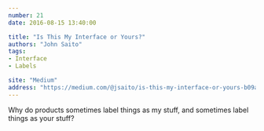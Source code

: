 ```yaml
---
number: 21
date: 2016-08-15 13:40:00

title: "Is This My Interface or Yours?"
authors: "John Saito"
tags:
- Interface
- Labels

site: "Medium"
address: "https://medium.com/@jsaito/is-this-my-interface-or-yours-b09a7a795256#.holpmm4my"
---
```


Why do products sometimes label things as my stuff, and sometimes label things as your stuff?
